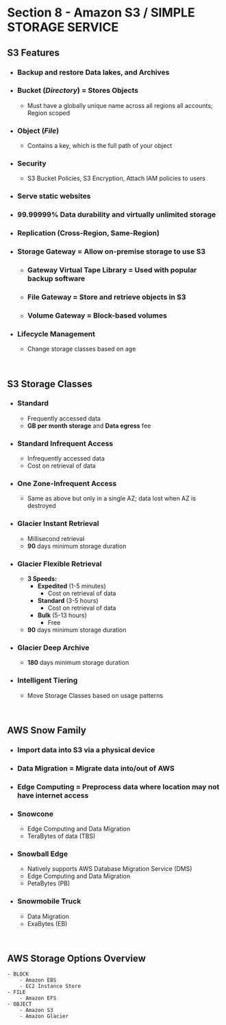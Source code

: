 # Section 8 - **Amazon S3** / **SIMPLE STORAGE SERVICE**

## **S3 Features**
- ### Backup and restore **Data lakes**, and **Archives**
- ### **Bucket (*Directory*)** = Stores **Objects**
	- Must have a globally unique name across all regions all accounts; Region scoped
- ### **Object (*File*)**
	- Contains a key, which is the full path of your object
- ### **Security**
	- S3 Bucket Policies, S3 Encryption, Attach IAM policies to users
- ### **Serve static websites**
- ### **99.99999% Data durability and virtually unlimited storage**
- ### **Replication (Cross-Region, Same-Region)**
- ### **Storage Gateway** = Allow on-premise storage to use S3
	- ### **Gateway Virtual Tape Library** = Used with popular backup software
	- ### **File Gateway** = Store and retrieve objects in S3
	- ### **Volume Gateway** = Block-based volumes
- ### **Lifecycle Management**
	- Change storage classes based on age

<br>

## **S3 Storage Classes**
- ### **Standard**
	- Frequently accessed data
	- **GB per month storage** and **Data egress** fee
- ### **Standard Infrequent Access**
	- Infrequently accessed data
	- Cost on retrieval of data
- ### **One Zone-Infrequent Access**
	- Same as above but only in a single AZ; data lost when AZ is destroyed
- ### **Glacier Instant Retrieval**
	- Millisecond retrieval
	- **90** days minimum storage duration
- ### **Glacier Flexible Retrieval**
	- **3 Speeds:**
		- **Expedited** (1-5 minutes)
			- Cost on retrieval of data
		- **Standard** (3-5 hours)
			- Cost on retrieval of data
		- **Bulk** (5-13 hours)
			- Free
	- **90** days minimum storage duration
- ### **Glacier Deep Archive**
	-  **180** days minimum storage duration
- ### **Intelligent Tiering**
	- Move Storage Classes based on usage patterns

<br>

## **AWS Snow Family**
- ### Import data into S3 via a physical device
- ### **Data Migration** = Migrate data into/out of AWS
- ### **Edge Computing** = Preprocess data where location may not have internet access
- ### **Snowcone**
	- Edge Computing and Data Migration
	- TeraBytes of data (TBS)
- ### **Snowball Edge**
	- Natively supports AWS Database Migration Service (DMS)
	- Edge Computing and Data Migration
	- PetaBytes (PB)
- ### **Snowmobile Truck**
	- Data Migration
	- ExaBytes (EB)

<br>

## **AWS Storage Options Overview**
	- BLOCK
		- Amazon EBS
		- EC2 Instance Store
	- FILE
		- Amazon EFS
	- OBJECT
		- Amazon S3
		- Amazon Glacier

